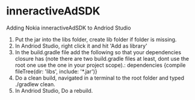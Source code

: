 inneractiveAdSDK
================

Adding Nokia inneractiveAdSDK to Andriod Studio



  1. Put the jar into the libs folder, create lib folder if folder is missing.
  2. In Andriod Studio, right click it and hit 'Add as library'
  3. In the build.gradle file add the following so that your dependencies closure has (note there are two build.gradle files at least, dont use the root one use the one in your project scope).:
    dependencies {compile fileTree(dir: 'libs', include: '*.jar')}
  4. Do a clean build, navigated in a terminal to the root folder and typed ./gradlew clean.
  5. In Andriod Studio, Do a rebuild.
